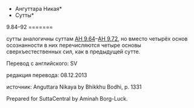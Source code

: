 * Ангуттара Никая*
* Сутты*

9\.84–92
\=\=\=\=\=\=\=

сутты аналогичны суттам [АН 9\.64](/an9\.64/ru/sv)–[АН 9\.72](/an9\.72/ru/sv), но вместо четырёх основ осознанности в них перечисляются четыре основы сверхъестественных сил, как в предыдущей сутте\.

Перевод с английского: SV

редакция перевода: 08\.12\.2013

источник: Anguttara Nikaya by Bhikkhu Bodhi, p\. 1331

Prepared for SuttaCentral by Aminah Borg\-Luck\.